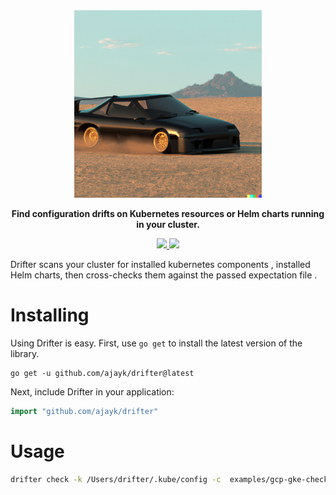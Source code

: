 <div align="center" class="no-border">
  <img src="/img/drift.jpg" alt="Drift" width="300" height="300"/>
  <br>

<b>Find configuration drifts on Kubernetes resources or Helm charts running in your cluster.</b>

  <a href="https://github.com/ajayk/drifter/releases">
    <img src="https://img.shields.io/github/v/release/ajayk/drifter">
  </a>
  <a href="https://goreportcard.com/report/github.com/ajayk/drifter">
    <img src="https://goreportcard.com/badge/github.com/ajayk/drifter">
  </a>

</div>

Drifter scans your cluster for installed kubernetes components ,
installed Helm charts, then cross-checks them against
the passed expectation file .

# Installing
Using Drifter is easy. First, use `go get` to install the latest version
of the library.

```
go get -u github.com/ajayk/drifter@latest
```

Next, include Drifter in your application:

```go
import "github.com/ajayk/drifter"
```

# Usage

```bash
drifter check -k /Users/drifter/.kube/config -c  examples/gcp-gke-check.yaml
```


